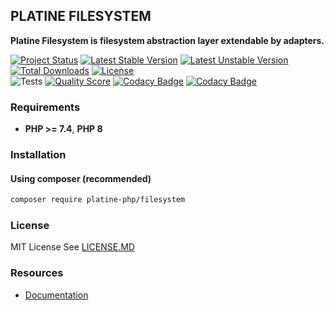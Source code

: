 ## PLATINE FILESYSTEM
**Platine Filesystem is filesystem abstraction layer extendable by adapters.**

[![Project Status](http://opensource.box.com/badges/active.svg)](http://opensource.box.com/badges)
[![Latest Stable Version](https://poser.pugx.org/platine-php/filesystem/v)](https://packagist.org/packages/platine-php/filesystem)
[![Latest Unstable Version](https://poser.pugx.org/platine-php/filesystem/v/unstable)](https://packagist.org/packages/platine-php/filesystem)
[![Total Downloads](https://poser.pugx.org/platine-php/filesystem/downloads)](https://packagist.org/packages/platine-php/filesystem)
[![License](https://poser.pugx.org/platine-php/filesystem/license)](https://packagist.org/packages/platine-php/filesystem)  
![Tests](https://github.com/platine-php/filesystem/actions/workflows/ci.yml/badge.svg)
[![Quality Score](https://img.shields.io/scrutinizer/g/platine-php/filesystem.svg?style=flat-square)](https://scrutinizer-ci.com/g/platine-php/filesystem)
[![Codacy Badge](https://app.codacy.com/project/badge/Grade/1a791203238c45539178f1992285933c)](https://app.codacy.com/gh/platine-php/filesystem/dashboard?utm_source=gh&utm_medium=referral&utm_content=&utm_campaign=Badge_grade)
[![Codacy Badge](https://app.codacy.com/project/badge/Coverage/1a791203238c45539178f1992285933c)](https://app.codacy.com/gh/platine-php/filesystem/dashboard?utm_source=gh&utm_medium=referral&utm_content=&utm_campaign=Badge_coverage)

### Requirements 
- **PHP >= 7.4**, **PHP 8** 

### Installation
#### Using composer (recommended)
```bash
composer require platine-php/filesystem
```

### License
MIT License See [LICENSE.MD](LICENSE.MD)

### Resources
- [Documentation](https://docs.platine-php.com/packages/filesystem)